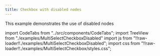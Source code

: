 ```yaml
---
title: Checkbox with disabled nodes
---
```


This example demonstrates the use of disabled nodes

import CodeTabs from "../src/components/CodeTabs";
import TreeView from "./examples/MultiSelectCheckboxDisabled"
import js from "!!raw-loader!!./examples/MultiSelectCheckboxDisabled";
import css from "!!raw-loader!!./examples/MultiSelectCheckbox/styles.css";

<CodeTabs component={TreeView} js={js} css={css}/>
